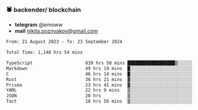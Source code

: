 ### 🕷 backender/ blockchain
- **telegram** @emoww
- **mail** nikita.poznyakov@gmail.com

<!--START_SECTION:waka-->

```txt
From: 21 August 2023 - To: 23 September 2024

Total Time: 1,148 hrs 54 mins

TypeScript                    839 hrs 58 mins ██████████████████▒░░░░░░   73.06 %
Markdown                      49 hrs 19 mins  █░░░░░░░░░░░░░░░░░░░░░░░░   04.29 %
C                             46 hrs 14 mins  █░░░░░░░░░░░░░░░░░░░░░░░░   04.02 %
Rust                          36 hrs 21 mins  ▓░░░░░░░░░░░░░░░░░░░░░░░░   03.16 %
Prisma                        23 hrs 41 mins  ▓░░░░░░░░░░░░░░░░░░░░░░░░   02.06 %
YAML                          22 hrs 9 mins   ▒░░░░░░░░░░░░░░░░░░░░░░░░   01.93 %
JSON                          20 hrs          ▒░░░░░░░░░░░░░░░░░░░░░░░░   01.74 %
Tact                          18 hrs 56 mins  ▒░░░░░░░░░░░░░░░░░░░░░░░░   01.65 %
```

<!--END_SECTION:waka-->




